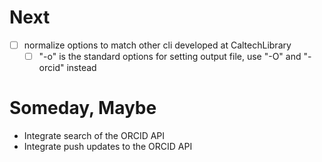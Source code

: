 
# Next

+ [ ] normalize options to match other cli developed at CaltechLibrary
    + [ ] "-o" is the standard options for setting output file, use "-O" and "-orcid" instead

# Someday, Maybe

+ Integrate search of the ORCID API
+ Integrate push updates to the ORCID API

